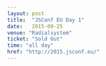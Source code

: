 ```yaml
---
layout: post
title:  "JSConf EU Day 1"
date:   2015-09-25
venue: "Radialsystem"
ticket: "Sold Out"
time: "all day"
href: "http://2015.jsconf.eu/"
---
```

<!-- fill in the URL of your event host page if you haven't enough information for a detail page, so the event link won't point on the detail page at all -->
